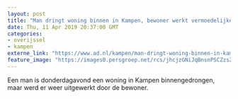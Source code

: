 ```yaml
---
layout: post
title: "Man dringt woning binnen in Kampen, bewoner werkt vermoedelijke overvaller het huis uit"
date: Thu, 11 Apr 2019 20:37:00 GMT
categories: 
- overijssel 
- kampen 
externe_link: "https://www.ad.nl/kampen/man-dringt-woning-binnen-in-kampen-bewoner-werkt-vermoedelijke-overvaller-het-huis-uit~a3a8cb56/"
feature_image: "https://images0.persgroep.net/rcs/jhcjzGNiJqBnsnPSCZzsZ-V-NN0/diocontent/145338670/_fitwidth/400/?appId=21791a8992982cd8da851550a453bd7f&quality=0.7"
---
```


Een man is donderdagavond een woning in Kampen binnengedrongen, maar werd er weer uitgewerkt door de bewoner.
